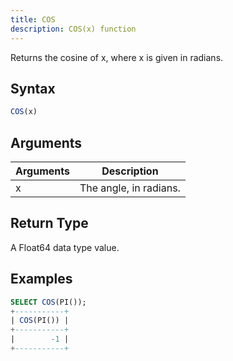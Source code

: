 ```yaml
---
title: COS
description: COS(x) function
---
```


Returns the cosine of x, where x is given in radians.

## Syntax

```sql
COS(x)
```

## Arguments

| Arguments   | Description |
| ----------- | ----------- |
| x | The angle, in radians. |

## Return Type

A Float64 data type value.


## Examples

```sql
SELECT COS(PI());
+-----------+
| COS(PI()) |
+-----------+
|        -1 |
+-----------+
```
